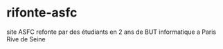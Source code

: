 # rifonte-asfc
site ASFC refonte par des étudiants en 2 ans de BUT informatique a Paris Rive de Seine 
